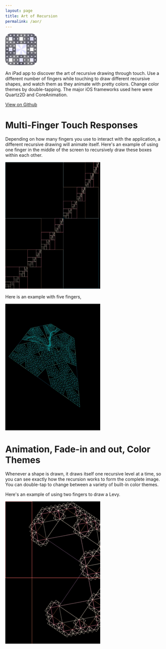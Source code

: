 ```yaml
---
layout: page
title: Art of Recursion
permalink: /aor/
---
```


<img src="AORArtwork.png" width="100">

An iPad app to discover the art of recursive drawing through
touch. Use a different number of fingers while touching to draw
different recursive shapes, and watch them as they animate with pretty
colors. Change color themes by double-tapping. The major iOS
frameworks used here were Quartz2D and CoreAnimation.

[View on Github](https://github.com/ayanonagon/recursionapp)

# Multi-Finger Touch Responses

Depending on how many fingers you use to interact with the
application, a different recursive drawing will animate itself. Here's
an example of using one finger in the middle of the screen to
recursively draw these boxes within each other.

<img src="AORLine.png" width="300">

Here is an example with five fingers,

<img src="AORPentaflake.jpg" width="300">

# Animation, Fade-in and out, Color Themes

Whenever a shape is drawn, it draws itself one recursive level at a
time, so you can see exactly how the recursion works to form the
complete image. You can double-tap to change between a variety of
built-in color themes.

Here's an example of using two fingers to draw a Levy.

<img src="AORLevy.png" width="300">
